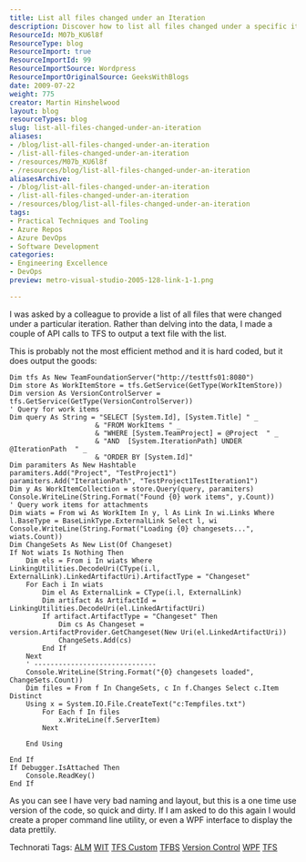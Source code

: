 ```yaml
---
title: List all files changed under an Iteration
description: Discover how to list all files changed under a specific iteration using TFS API calls. Streamline your version control process with this practical guide!
ResourceId: M07b_KU6l8f
ResourceType: blog
ResourceImport: true
ResourceImportId: 99
ResourceImportSource: Wordpress
ResourceImportOriginalSource: GeeksWithBlogs
date: 2009-07-22
weight: 775
creator: Martin Hinshelwood
layout: blog
resourceTypes: blog
slug: list-all-files-changed-under-an-iteration
aliases:
- /blog/list-all-files-changed-under-an-iteration
- /list-all-files-changed-under-an-iteration
- /resources/M07b_KU6l8f
- /resources/blog/list-all-files-changed-under-an-iteration
aliasesArchive:
- /blog/list-all-files-changed-under-an-iteration
- /list-all-files-changed-under-an-iteration
- /resources/blog/list-all-files-changed-under-an-iteration
tags:
- Practical Techniques and Tooling
- Azure Repos
- Azure DevOps
- Software Development
categories:
- Engineering Excellence
- DevOps
preview: metro-visual-studio-2005-128-link-1-1.png

---
```

I was asked by a colleague to provide a list of all files that were changed under a particular iteration. Rather than delving into the data, I made a couple of API calls to TFS to output a text file with the list.

This is probably not the most efficient method and it is hard coded, but it does output the goods:

```
Dim tfs As New TeamFoundationServer("http://testtfs01:8080")
Dim store As WorkItemStore = tfs.GetService(GetType(WorkItemStore))
Dim version As VersionControlServer = tfs.GetService(GetType(VersionControlServer))
' Query for work items
Dim query As String = "SELECT [System.Id], [System.Title] " _
                     & "FROM WorkItems " _
                     & "WHERE [System.TeamProject] = @Project  " _
                     & "AND  [System.IterationPath] UNDER @IterationPath  " _
                     & "ORDER BY [System.Id]"
Dim paramiters As New Hashtable
paramiters.Add("Project", "TestProject1")
paramiters.Add("IterationPath", "TestProject1TestIteration1")
Dim y As WorkItemCollection = store.Query(query, paramiters)
Console.WriteLine(String.Format("Found {0} work items", y.Count))
' Query work items for attachments
Dim wiats = From wi As WorkItem In y, l As Link In wi.Links Where l.BaseType = BaseLinkType.ExternalLink Select l, wi
Console.WriteLine(String.Format("Loading {0} changesets...", wiats.Count))
Dim ChangeSets As New List(Of Changeset)
If Not wiats Is Nothing Then
    Dim els = From i In wiats Where LinkingUtilities.DecodeUri(CType(i.l, ExternalLink).LinkedArtifactUri).ArtifactType = "Changeset"
    For Each i In wiats
        Dim el As ExternalLink = CType(i.l, ExternalLink)
        Dim artifact As ArtifactId = LinkingUtilities.DecodeUri(el.LinkedArtifactUri)
        If artifact.ArtifactType = "Changeset" Then
            Dim cs As Changeset = version.ArtifactProvider.GetChangeset(New Uri(el.LinkedArtifactUri))
            ChangeSets.Add(cs)
        End If
    Next
    ' ------------------------------
    Console.WriteLine(String.Format("{0} changesets loaded", ChangeSets.Count))
    Dim files = From f In ChangeSets, c In f.Changes Select c.Item Distinct
    Using x = System.IO.File.CreateText("c:Tempfiles.txt")
        For Each f In files
            x.WriteLine(f.ServerItem)
        Next

    End Using

End If
If Debugger.IsAttached Then
    Console.ReadKey()
End If
```

As you can see I have very bad naming and layout, but this is a one time use version of the code, so quick and dirty. If I am asked to do this again I would create a proper command line utility, or even a WPF interface to display the data prettily.

Technorati Tags: [ALM](http://technorati.com/tags/ALM) [WIT](http://technorati.com/tags/WIT) [TFS Custom](http://technorati.com/tags/TFS+Custom) [TFBS](http://technorati.com/tags/TFBS) [Version Control](http://technorati.com/tags/Version+Control) [WPF](http://technorati.com/tags/WPF) [TFS](http://technorati.com/tags/TFS)
